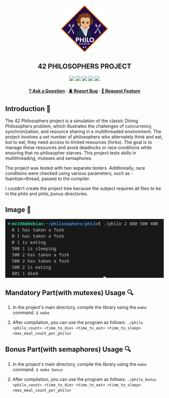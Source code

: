 <div align="center">
  <img src="img/philosophers.png" alt="Logo" width="150" height="150">
  <h2>42 PHILOSOPHERS PROJECT</h2>
    <a href= https://github.com/emre-mr246/42-evaluation><img src="https://img.shields.io/badge/score-125%20%2F%20100-success?style=for-the-badge"/></a>
    <a href= https://github.com/emre-mr246/42-evaluation><img src="https://img.shields.io/badge/circle-3-magenta?style=for-the-badge"/></a>
    <a href= https://github.com/emre-mr246/42-evaluation><img src="https://img.shields.io/badge/42-Evaluation-red?style=for-the-badge"/></a>
    <a href= https://github.com/emre-mr246/42-evaluation><img src="https://img.shields.io/github/last-commit/emre-mr246/42_ring3_philosophers?style=for-the-badge"/></a>
    <a href="https://42istanbul.com.tr/"><img src="https://img.shields.io/badge/42-ISTANBUL-white?style=for-the-badge"/></a>
   
<h4>
    <a href="https://github.com/emre-mr246/42_ring3_philosophers/issues">❔ Ask a Question</a>
  <span> · </span>
    <a href="https://github.com/emre-mr246/42_ring3_philosophers/issues">🪲 Report Bug</a>
  <span> · </span>
    <a href="https://github.com/emre-mr246/42_ring3_philosophers/issues">💬 Request Feature</a>
</h4>
</div>

## Introduction 🚀

The 42 Philosophers project is a simulation of the classic Dining Philosophers problem, which illustrates the challenges of concurrency, synchronization, and resource sharing in a multithreaded environment. The project involves a set number of philosophers who alternately think and eat, but to eat, they need access to limited resources (forks). The goal is to manage these resources and avoid deadlocks or race conditions while ensuring that no philosopher starves. This project tests skills in multithreading, mutexes and semaphores.

The project was tested with two separate testers. Additionally, race conditions were checked using various parameters, such as -fsanitize=thread, passed to the compiler.

I couldn't create the project tree because the subject requires all files to be in the philo and philo_bonus directories.

## Image 📸

![](img/screenshot.png)

## Mandatory Part(with mutexes) Usage 🔍

1.  In the project's main directory, compile the library using the `make` command.
   `$ make` 
    
2.  After compilation, you can use the program as follows:
    `./philo <philo_count> <time_to_die> <time_to_eat> <time_to_sleep> <max_meal_count_per_philo>`

## Bonus Part(with semaphores) Usage 🔍
1.  In the project's main directory, compile the library using the `make` command.
   `$ make bonus` 
    
2.  After compilation, you can use the program as follows:
    `./philo_bonus <philo_count> <time_to_die> <time_to_eat> <time_to_sleep> <max_meal_count_per_philo>`
